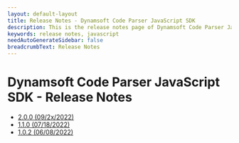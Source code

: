 ```yaml
---
layout: default-layout
title: Release Notes - Dynamsoft Code Parser JavaScript SDK
description: This is the release notes page of Dynamsoft Code Parser JavaScript SDK.
keywords: release notes, javascript
needAutoGenerateSidebar: false
breadcrumbText: Release Notes
---
```


# Dynamsoft Code Parser JavaScript SDK - Release Notes

- [2.0.0   (09/2x/2022)](js-2.md/#110-092x2022)
- [1.1.0   (07/18/2022)](js-1.md/#110-07182022)
- [1.0.2   (06/08/2022)](js-1.md/#102-06082022)
